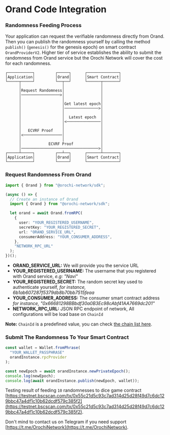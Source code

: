 # Orand Code Integration

### Randomness Feeding Process

Your application can request the verifiable randomness directly from Orand. Then you can publish the randomness yourself by calling the method `publish()` (`genesis()` for the genesis epoch) on smart contract `OrandProviderV2`. Higher tier of service establishes the ability to submit the randomness from Orand service but the Orochi Network will cover the cost for each randomness.

```plain
┌───────────┐         ┌─────┐      ┌──────────────┐
│Application│         │Orand│      │Smart Contract│
└─────┬─────┘         └──┬──┘      └──────┬───────┘
      │                  │                │
      │Request Randomness│                │
      │─────────────────>│                │
      │                  │                │
      │                  │Get latest epoch│
      │                  │───────────────>│
      │                  │                │
      │                  │  Latest epoch  │
      │                  │<───────────────│
      │                  │                │
      │   ECVRF Proof    │                │
      │<─────────────────│                │
      │                  │                │
      │            ECVRF Proof            │
      │──────────────────────────────────>│
┌─────┴─────┐         ┌──┴──┐      ┌──────┴───────┐
│Application│         │Orand│      │Smart Contract│
└───────────┘         └─────┘      └──────────────┘
```

### Request Randomness From Orand

```ts
import { Orand } from "@orochi-network/sdk";

(async () => {
  // Create an instance of Orand
  import { Orand } from "@orochi-network/sdk";

  let orand = await Orand.fromRPC(
    {
      user: "YOUR_REGISTERED_USERNAME",
      secretKey: "YOUR_REGISTERED_SECRET",
      url: "ORAND_SERVICE_URL",
      consumerAddress: "YOUR_CONSUMER_ADDRESS",
    },
    "NETWORK_RPC_URL"
  );
})();
```

- **ORAND_SERVICE_URL:** We will provide you the service URL
- **YOUR_REGISTERED_USERNAME:** The username that you registered with Orand service, _e.g: "Navi"_
- **YOUR_REGISTERED_SECRET:** The random secret key used to authenticate yourself, _for instance, 6b1ab607287f5379db8b70bb7515feaa_
- **YOUR_CONSUMER_ADDRESS:** The consumer smart contract address _for instance, "0x66681298BBbdf30a0B3Ec98cAbf41AA7669dc201"_
- **NETWORK_RPC_URL:** JSON RPC endpoint of network, All configurations will be load base on `ChainId`

**Note:** `ChainId` is a predefined value, you can check [the chain list here](https://chainlist.org/).

### Submit The Randomness To Your Smart Contract

```ts
const wallet = Wallet.fromPhrase(
  "YOUR_WALLET_PASSPHRASE"
  orandInstance.rpcProvider
);

const newEpoch = await orandInstance.newPrivateEpoch();
console.log(newEpoch);
console.log(await orandInstance.publish(newEpoch, wallet));
```

Testing result of feeding `10` randomnesses to dice game contract [https://testnet.bscscan.com/tx/0x55c21d5c93c7ad314d25d28f49d7c6dc129bbc47a4df1c10b62dcdf579c385f2](https://testnet.bscscan.com/tx/0x55c21d5c93c7ad314d25d28f49d7c6dc129bbc47a4df1c10b62dcdf579c385f2).

Don't mind to contact us on Telegram if you need support [https://t.me/OrochiNetwork](https://t.me/OrochiNetwork).
